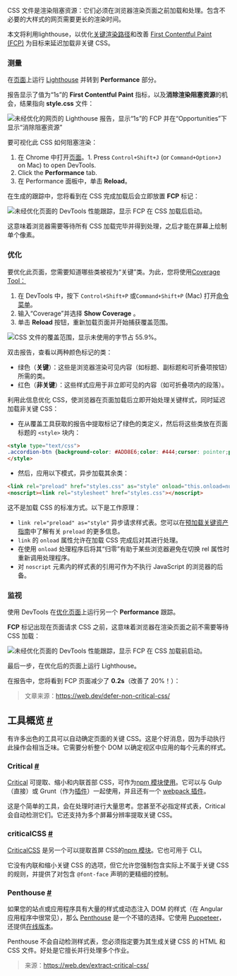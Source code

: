 CSS 文件是渲染阻塞资源：它们必须在浏览器渲染页面之前加载和处理。包含不必要的大样式的网页需要更长的渲染时间。

本文将利用lighthouse，以优化[关键渲染路径](https://developers.google.com/web/fundamentals/performance/critical-rendering-path/)和改善 [First Contentful Paint (FCP)](https://web.dev/fcp/) 为目标来延迟加载非关键 CSS。

### 测量 

在[页面](https://defer-css-unoptimized.glitch.me/)上运行 [Lighthouse](https://web.dev/discover-performance-opportunities-with-lighthouse/#run-lighthouse-from-chrome-devtools) 并转到 **Performance** 部分。

报告显示了值为“1s”的 **First Contentful Paint** 指标，以及**消除渲染阻塞资源**的机会，结果指向 **style.css** 文件：

![未经优化的网页的 Lighthouse 报告，显示“1s”的 FCP 并在“Opportunities”下显示“消除阻塞资源”](https://web-dev.imgix.net/image/admin/eZtuQ2IwL3Mtnmz09bmp.png?auto=format)

要可视化此 CSS 如何阻塞渲染：

1. 在 Chrome 中打开[页面](https://defer-css-unoptimized.glitch.me/)。1. Press `Control+Shift+J` (or `Command+Option+J` on Mac) to open DevTools.
2. Click the **Performance** tab.
3. 在 Performance 面板中，单击 **Reload**。

在生成的跟踪中，您将看到在 CSS 完成加载后会立即放置 **FCP** 标记：

![未经优化页面的 DevTools 性能跟踪，显示 FCP 在 CSS 加载后启动。](https://web-dev.imgix.net/image/admin/WhpaDYb98Rf03JmuPenp.png?auto=format)

这意味着浏览器需要等待所有 CSS 加载完毕并得到处理，之后才能在屏幕上绘制单个像素。



### 优化

要优化此页面，您需要知道哪些类被视为“关键”类。为此，您将使用[Coverage Tool：](https://developer.chrome.com/docs/devtools/css/reference/#coverage)

1. 在 DevTools 中，按下 `Control+Shift+P` 或`Command+Shift+P` (Mac) 打开[命令菜单](https://developers.google.com/web/tools/chrome-devtools/command-menu)。
2. 输入“Coverage”并选择 **Show Coverage** 。
3. 单击 **Reload** 按钮，重新加载页面并开始捕获覆盖范围。

![CSS 文件的覆盖范围，显示未使用的字节占 55.9%。](https://web-dev.imgix.net/image/admin/JTFK7wjhlTzd2cCfkpps.png?auto=format)

双击报告，查看以两种颜色标记的类：

- 绿色（**关键**）：这些是浏览器渲染可见内容（如标题、副标题和可折叠项按钮）所需的类。
- 红色（**非关键**）：这些样式应用于非立即可见的内容（如可折叠项内的段落）。

利用此信息优化 CSS，使浏览器在页面加载后立即开始处理关键样式，同时延迟加载非关键 CSS：

- 在从覆盖工具获取的报告中提取标记了绿色的类定义，然后将这些类放在页面标题的 `<style>` 块内：

```html
<style type="text/css">
.accordion-btn {background-color: #ADD8E6;color: #444;cursor: pointer;padding: 18px;width: 100%;border: none;text-align: left;outline: none;font-size: 15px;transition: 0.4s;}.container {padding: 0 18px;display: none;background-color: white;overflow: hidden;}h1 {word-spacing: 5px;color: blue;font-weight: bold;text-align: center;}
</style>
```

- 然后，应用以下模式，异步加载其余类：

```html
<link rel="preload" href="styles.css" as="style" onload="this.onload=null;this.rel='stylesheet'">
<noscript><link rel="stylesheet" href="styles.css"></noscript>
```

这不是加载 CSS 的标准方式。以下是工作原理：

- `link rel="preload" as="style"` 异步请求样式表。您可以在[预加载关键资产指南](https://web.dev/preload-critical-assets)中了解有关 `preload` 的更多信息。
- `link` 的 `onload` 属性允许在加载 CSS 完成后对其进行处理。
- 在使用 `onload` 处理程序后将其“归零”有助于某些浏览器避免在切换 rel 属性时重新调用处理程序。
- 对 `noscript` 元素内的样式表的引用可作为不执行 JavaScript 的浏览器的后备。

### 监视 

使用 DevTools 在[优化页面](https://defer-css-optimized.glitch.me/)上运行另一个 **Performance** 跟踪。

**FCP** 标记出现在页面请求 CSS 之前，这意味着浏览器在渲染页面之前不需要等待 CSS 加载：

![未经优化页面的 DevTools 性能跟踪，显示 FCP 在 CSS 加载前启动。](https://web-dev.imgix.net/image/admin/0mVq3q760y37JSn2MmCP.png?auto=format)

最后一步，在优化后的页面上运行 Lighthouse。

在报告中，您将看到 FCP 页面减少了 **0.2s**（改善了 20%！）：



> 文章来源：https://web.dev/defer-non-critical-css/





## 工具概览 [#](https://web.dev/extract-critical-css/#)

有许多出色的工具可以自动确定页面的关键 CSS。这是个好消息，因为手动执行此操作会相当乏味。它需要分析整个 DOM 以确定视区中应用的每个元素的样式。

### Critical [#](https://web.dev/extract-critical-css/#critical)

[Critical](https://github.com/addyosmani/critical) 可提取、缩小和内联首部 CSS，可作为[npm 模块使用](https://www.npmjs.com/package/critical)。它可以与 Gulp（直接）或 Grunt（作为[插件](https://github.com/bezoerb/grunt-critical)）一起使用，并且还有一个 [webpack 插件](https://github.com/anthonygore/html-critical-webpack-plugin)。

这是个简单的工具，会在处理时进行大量思考。您甚至不必指定样式表，Critical 会自动检测它们。它还支持为多个屏幕分辨率提取关键 CSS。

### criticalCSS [#](https://web.dev/extract-critical-css/#criticalcss)

[CriticalCSS](https://github.com/filamentgroup/criticalCSS) 是另一个可以提取首屏 CSS的[npm 模块](https://www.npmjs.com/package/criticalcss)。它也可用于 CLI。

它没有内联和缩小关键 CSS 的选项，但它允许您强制包含实际上不属于关键 CSS 的规则，并提供了对包含 `@font-face` 声明的更精细的控制。

### Penthouse [#](https://web.dev/extract-critical-css/#penthouse)

如果您的站点或应用程序具有大量的样式或动态注入 DOM 的样式（在 Angular 应用程序中很常见），那么 [Penthouse](https://github.com/pocketjoso/penthouse) 是一个不错的选择。它使用 [Puppeteer](https://github.com/GoogleChrome/puppeteer)，还提供[在线版本](https://jonassebastianohlsson.com/criticalpathcssgenerator/)。

Penthouse 不会自动检测样式表，您必须指定要为其生成关键 CSS 的 HTML 和 CSS 文件。好处是它擅长并行处理多个作业。

> 来源：https://web.dev/extract-critical-css/